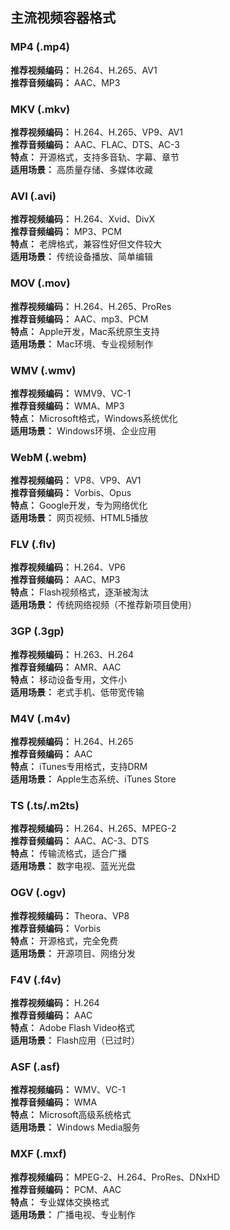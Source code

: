 

## 主流视频容器格式

### MP4 (.mp4)
**推荐视频编码：** H.264、H.265、AV1  
**推荐音频编码：** AAC、MP3  

### MKV (.mkv)
**推荐视频编码：** H.264、H.265、VP9、AV1  
**推荐音频编码：** AAC、FLAC、DTS、AC-3  
**特点：** 开源格式，支持多音轨、字幕、章节  
**适用场景：** 高质量存储、多媒体收藏

### AVI (.avi)
**推荐视频编码：** H.264、Xvid、DivX  
**推荐音频编码：** MP3、PCM  
**特点：** 老牌格式，兼容性好但文件较大  
**适用场景：** 传统设备播放、简单编辑

### MOV (.mov)
**推荐视频编码：** H.264、H.265、ProRes  
**推荐音频编码：** AAC、mp3、PCM  
**特点：** Apple开发，Mac系统原生支持  
**适用场景：** Mac环境、专业视频制作

### WMV (.wmv)
**推荐视频编码：** WMV9、VC-1  
**推荐音频编码：** WMA、MP3  
**特点：** Microsoft格式，Windows系统优化  
**适用场景：** Windows环境、企业应用

### WebM (.webm)
**推荐视频编码：** VP8、VP9、AV1  
**推荐音频编码：** Vorbis、Opus  
**特点：** Google开发，专为网络优化  
**适用场景：** 网页视频、HTML5播放

### FLV (.flv)
**推荐视频编码：** H.264、VP6  
**推荐音频编码：** AAC、MP3  
**特点：** Flash视频格式，逐渐被淘汰  
**适用场景：** 传统网络视频（不推荐新项目使用）

### 3GP (.3gp)
**推荐视频编码：** H.263、H.264  
**推荐音频编码：** AMR、AAC  
**特点：** 移动设备专用，文件小  
**适用场景：** 老式手机、低带宽传输

### M4V (.m4v)
**推荐视频编码：** H.264、H.265  
**推荐音频编码：** AAC  
**特点：** iTunes专用格式，支持DRM  
**适用场景：** Apple生态系统、iTunes Store

### TS (.ts/.m2ts)
**推荐视频编码：** H.264、H.265、MPEG-2  
**推荐音频编码：** AAC、AC-3、DTS  
**特点：** 传输流格式，适合广播  
**适用场景：** 数字电视、蓝光光盘

### OGV (.ogv)
**推荐视频编码：** Theora、VP8  
**推荐音频编码：** Vorbis  
**特点：** 开源格式，完全免费  
**适用场景：** 开源项目、网络分发

### F4V (.f4v)
**推荐视频编码：** H.264  
**推荐音频编码：** AAC  
**特点：** Adobe Flash Video格式  
**适用场景：** Flash应用（已过时）

### ASF (.asf)
**推荐视频编码：** WMV、VC-1  
**推荐音频编码：** WMA  
**特点：** Microsoft高级系统格式  
**适用场景：** Windows Media服务

### MXF (.mxf)
**推荐视频编码：** MPEG-2、H.264、ProRes、DNxHD  
**推荐音频编码：** PCM、AAC  
**特点：** 专业媒体交换格式  
**适用场景：** 广播电视、专业制作

